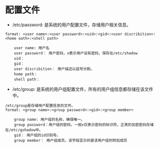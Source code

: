 # 配置文件

* /etc/password: 是系统的用户配置文件，存储用户相关信息。

```
format: <user name>:<user password>:<uid>:<gid>:<user discribition>:<home oath>:<shell path>

    user name: 用户名
    user password： 用户密码，x表示用户设有密码，保存在/etc/shadow
    uid：
    gid：
    user discribition： 用户描述以逗号分割。
    home path：
    shell path：
```

* /etc/group: 是系统的用户组配置文件，所有的用户组信息都存储在该文件中。

```shell
/etc/group是存储用户配置信息的文件。
format: <group name>:<group password>:<gid>:<group member>

    group name: 用户组的名称，确保唯一。
    group password：用户组的密码，一般x仅表示密码的标识符，正真的加密密码存储在/etc/gshadow中。
    gid： 用户组的id识别号。
    group member： 用户组成员，该字段显示的是该用户组的附加成员

```
